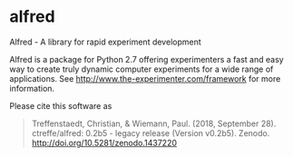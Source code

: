 alfred
======

Alfred - A library for rapid experiment development

Alfred is a package for Python 2.7 offering experimenters a fast and easy way to create truly dynamic computer experiments for a wide range of applications. See http://www.the-experimenter.com/framework for more information.

Please cite this software as

> Treffenstaedt, Christian, & Wiemann, Paul. (2018, September 28). ctreffe/alfred: 0.2b5 - legacy release (Version v0.2b5). Zenodo. http://doi.org/10.5281/zenodo.1437220

